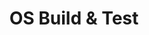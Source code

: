 ---
id: 5
title: OS Build & Test
sub_theme: false
permalink: /os-build-and-test/
image: /assets/images/content/OS_Build_test.png
icon: /assets/images/content/Icon_OS_Build_Test.svg
icon_dark: /assets/images/content/Black_OS_Build_Test.svg
description: >
  Linaro and member companies collaborate to improve the quality of Operating System kernels (Linux, Android, Zephyr) by providing the software tools and processes to allow continuous build,functional testing and regression detection. In addition, Linaro facilitates expanded testing coverage and higher software quality in various operating systems such as  Linux, Android, and RTOSs. Linaro has 10+ years experience working in the Arm embedded space and specialises in rapid deployment of automated testing.
jumbotron:
    class: theme_banner 
    title: Rapid Operating System Build and Test
    description: |
      Linaro and member companies collaborate to improve the quality of Operating System kernels (Linux, Android, Zephyr) by providing the software tools and processes to allow continuous build,functional testing and regression detection.
      
      In addition, Linaro facilitates expanded testing coverage and higher software quality in various operating systems such as  Linux, Android, and RTOSs.
      
      Linaro has 10+ years experience working in the Arm embedded space and specialises in rapid deployment of automated testing.
    image: /assets/images/content/OS_Build_test.png
    buttons:
      - title: How can Linaro help?
        url: "#contact_form"
        style: btn btn-primary btn-lg my-md-3 d-none d-md-inline-block text-uppercase theme_contact_btn
      - title: How can Linaro help?
        url: "#contact_form"
        style: btn btn-primary btn-sm my-2 d-inline-block d-md-none text-uppercase theme_contact_btn
flow:
    - row: container_row
      sections:
        - format: text
          text_content:
            text: |
              **Firmware, Kernel, File-System, System Libraries, and Toolchains. These are colloquially known as an operating system.**

              Linaro provides the software tools to rapidly detect build and functional-test regressions in Linux, Android, Zephyr, and
              other operating systems against a variety of emulated and hardware targets (IoT, embedded, and server).

              Linaro members are privileged to participate in a variety of activities that improve operating system software on their
              devices. They participate in the Linaro Linux Kernel Quality program, deploy landing teams that specialize in keeping their
              product Linux kernels current and upstream, work with Linaro to enable device automation in LAVA, and utilize Linaro’s
              scalable build and testing solutions to routinely test Linux on their devices.

              Linaro member companies even build their own communities around testing in Linaro through Linaro directed projects.
              Linaro members spend more time focusing on differentiating technology and are able to have testing teams that can focus
              on last-mile testing by working directly with Linaro.

        - format: tabs
          tabs:
            - title: Kernel Quality
              content: |
                Linaro maintains Linaro member-directed programs to improve the quality of the Zephyr, Linux, and Android
                operating-systems. We work with upstream developers and release maintainers to accelerate availability of security and
                bug fixes and improve the quality of stable releases (by detecting regressions before release), improve the frequency of
                product device updates through increasing quality confidence, and improve the breadth of testing available to developers
                and device manufacturers before they commit their code to releases.
                
                ![LKFT logo](/assets/images/content/LKFT.svg){:.small-inline.left}

                ![LKFT content 1](/assets/images/content/156m_tests.png){:.medium-inline.right}

                Linaro’s Linux Kernel Quality program covers both Linux
                kernel testing and testing of the LTS-derived
                Android-Common Kernel. Linaro’s Linux Kernel Functional
                Testing framework (LKFT) is the most reliable Linux long-term-stable functional test framework in the industry. On a weekly
                basis, across the latest 6 Linux LTS releases, the linux-next branch and
                linux-mainline branches, Linaro build-tests and reports on over 350
                release+architecture+target combinations on every git-branch push. We
                run functional-testing on nearly 40 of these combinations on real and
                emulated hardware and report back consistently with results in under 48 hours. We have run over 156 Million Test runs of
                the Linux LTS trees to date against a variety of embedded, emulated, and server platforms. We work weekly with LTS
                maintainers to execute testing and report regressions on the latest release-candidates before the releases are made.
              
                ![LKFT content 2](/assets/images/content/530m_tests.png){:.medium-inline.left}

                We also build and functional test (Android CTS & VTS) Android Common
                Kernels weekly and report regressions in the Linux kernel and AOSP
                directly to Linux upstream maintainers and Google respectively. To date
                we’ve run over 530 Million Test runs against a variety of mobile chipsets,
                preventing regressions before they ever hit production mobile devices.
                Explore Linaro’s Linux kernel functional test project at [https://lkft.linaro.org](https://lkft.linaro.org)
            - title: Testing Services
              content: |
                Linaro maintains a variety of open source project CI and testing frameworks. These include CI testing for the following

                ![Tuxsuite logo](/assets/images/content/tuxsuite.svg){:.square-inline.left}

                TuxSuite™ by Linaro is the backbone of our Linaro’s testing efforts. This is now available as a
                commercial service to help anyone interested in improving their Linux kernel testing to do so rapidly and
                at scale. Take your testing from limited and infrequent to constant and expansive with TuxSuite.
            - title: Toolchain
              content: |
                Linaro maintains a variety of open source project CI and testing frameworks. Centralising the testing in Linaro alleviates the
                members need to individually monitor the upstream community. Linaro toolchain testing helps ensure that Arm devices
                remain at the forefront of the performance envelope in terms of generated code size and the execution performance of the
                resulting code.

                To achieve this Linaro provides support to a number of CI artifacts:-

                ![GNU logo](/assets/images/content/GNU.svg){:.square-inline.left}

                #### GNU Toolchain build and integration testing

                Integration release testing builds

                - These builds are made from the master branches of GNU toolchain components at the moment the
                moment build, you can interrogate the included manifests for details.
                - These builds are for experimental environments only, providing support for system integrators to
                check an upcoming GNU official release.
                https://snapshots.linaro.org/gnu-toolchain/

                ![LLVM logo](/assets/images/content/LLVM.svg){:.square-inline.left}

                #### LLVM Toolchain build-bots

                Overall summary here https://llvm.validation.linaro.org

                Linaro maintain a number of the upstream buildnots for LLVM, with builds for Flang the fortran compiler,
                Windows on Arm, LLDB and LLD, pulls some libraries, e.g.

                **Flang**

                - http://lab.llvm.org:8011/#/builders/32
                - http://lab.llvm.org:8011/#/builders/33
                - http://lab.llvm.org:8011/#/builders/66

                **WoA**
                - http://lab.llvm.org:8011/#/builders/65
                - http://lab.llvm.org:8011/#/builders/120

                **LLDB**

                - http://lab.llvm.org:8011/#/builders/96
                - http://lab.llvm.org:8011/#/builders/17
            - title: Open Source Tools
              content: |
                Linaro develops and maintains open source software tools for device automation that enable continuous integration testing
                of firmware, OSes and workloads on a variety of device classes, from MCU/IoT devices, to embedded boards, to servers.

                ![LAVA logo](/assets/images/content/LAVA.svg){:.square-inline.left}

                **LAVA** is the open source Linaro Automation and Validation Architecture. It is the industry standard soft-
                ware for embedded device and testing automation, but also works with IoT and server-grade devices.
                It can perform firmware, OS (boot and functional), application, and producer-consumer testing. Being the
                creators of LAVA, Linaro has over a decade of experience refining this automation software. Linaro’s
                members guide development of represents member interest

                ![TuxMake logo](/assets/images/content/tuxmake.svg){:.square-inline.left}

                **TuxMake™** automates Linux builds across different architectures, configurations, targets, and toolchains.
                Specify your choices, and TuxMake drives the build for you, doing the same steps in the same way every
                time. TuxMake provides portable build environments using standard container images so that your team
                can perform the exact same build across different systems.

                ![Squad logo](/assets/images/content/squad.svg){:.square-inline.left}

                **SQUAD** is Linaro’s open source Software Quality Dashboard software. It is cloud-deployable and scala-
                ble software for scheduling, aggregating, the collection of software test-results, and presenting them 
                directly via reporting front-end, or via the reporting API for customer results composition. SQUAD is also 
                able to maintain software baselines, perform results comparisons, and generate email reports using project templates.
                It supports mixed-tenant results with a permission and access layer that can give granular access to public and private data separately.
    - row: container_row
      style: bg-green
      sections:
       - format: custom_include
         source: themes/quick_link_blocks.html
    - row: container_row
      style: related_projects bg-secondary text-white
      sections:
        - format: title
          title_content:
            size: h2
            text: >
                Related Projects
        - format: custom_include
          source: themes/related_projects.html
    - row: container_row
      style: associated_members
      sections:
        - format: title
          title_content:
            size: h2
            text: >
                Associated Members
    - row: custom_include_row
      source: themes/associated_members.html
    - row: custom_include_row
      source: themes/theme_contact_form.html
---